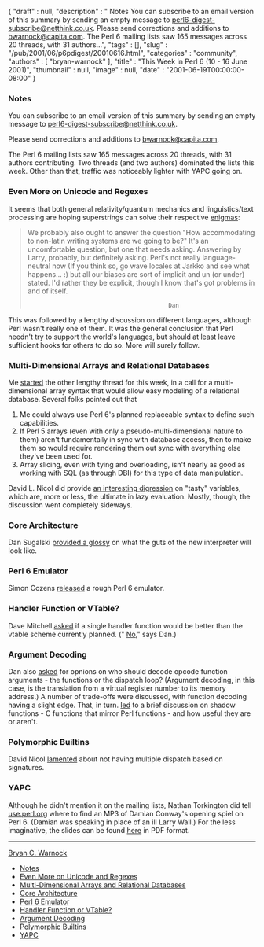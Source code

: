 {
   "draft" : null,
   "description" : " Notes You can subscribe to an email version of this summary by sending an empty message to perl6-digest-subscribe@netthink.co.uk. Please send corrections and additions to bwarnock@capita.com. The Perl 6 mailing lists saw 165 messages across 20 threads, with 31 authors...",
   "tags" : [],
   "slug" : "/pub/2001/06/p6pdigest/20010616.html",
   "categories" : "community",
   "authors" : [
      "bryan-warnock"
   ],
   "title" : "This Week in Perl 6 (10 - 16 June 2001)",
   "thumbnail" : null,
   "image" : null,
   "date" : "2001-06-19T00:00:00-08:00"
}



### <span id="Notes">Notes</span>

You can subscribe to an email version of this summary by sending an empty message to <perl6-digest-subscribe@netthink.co.uk>.

Please send corrections and additions to <bwarnock@capita.com>.

The Perl 6 mailing lists saw 165 messages across 20 threads, with 31 authors contributing. Two threads (and two authors) dominated the lists this week. Other than that, traffic was noticeably lighter with YAPC going on.

### <span id="Even_More_on_Unicode_and_Regexes">Even More on Unicode and Regexes</span>

It seems that both general relativity/quantum mechanics and linguistics/text processing are hoping superstrings can solve their respective [enigmas](http://archive.develooper.com/perl6-internals@perl.org/msg03157.html):

> We probably also ought to answer the question "How accommodating to non-latin writing systems are we going to be?" It's an uncomfortable question, but one that needs asking. Answering by Larry, probably, but definitely asking. Perl's not really language-neutral now (If you think so, go wave locales at Jarkko and see what happens... :) but all our biases are sort of implicit and un (or under) stated. I'd rather they be explicit, though I know that's got problems in and of itself.
>
>                                             Dan

This was followed by a lengthy discussion on different languages, although Perl wasn't really one of them. It was the general conclusion that Perl needn't try to support the world's languages, but should at least leave sufficient hooks for others to do so. More will surely follow.

### <span id="Multi_Dimensional_Arrays_and_Relational_Databases">Multi-Dimensional Arrays and Relational Databases</span>

Me [started](http://archive.develooper.com/perl6-language@perl.org/msg07519.html) the other lengthy thread for this week, in a call for a multi-dimensional array syntax that would allow easy modeling of a relational database. Several folks pointed out that

1.  Me could always use Perl 6's planned replaceable syntax to define such capabilities.
2.  If Perl 5 arrays (even with only a pseudo-multi-dimensional nature to them) aren't fundamentally in sync with database access, then to make them so would require rendering them out sync with everything else they've been used for.
3.  Array slicing, even with tying and overloading, isn't nearly as good as working with SQL (as through DBI) for this type of data manipulation.

David L. Nicol did provide [an interesting digression](http://archive.develooper.com/perl6-language@perl.org/msg07592.html) on "tasty" variables, which are, more or less, the ultimate in lazy evaluation. Mostly, though, the discussion went completely sideways.

### <span id="Core_Architecture">Core Architecture</span>

Dan Sugalski [provided a glossy](http://archive.develooper.com/perl6-internals@perl.org/msg03199.html) on what the guts of the new interpreter will look like.

### <span id="Perl_6_Emulator">Perl 6 Emulator</span>

Simon Cozens [released](http://archive.develooper.com/perl6-internals@perl.org/msg03218.html) a rough Perl 6 emulator.

### <span id="Handler_Function_or_VTable">Handler Function or VTable?</span>

Dave Mitchell [asked](http://archive.develooper.com/perl6-internals@perl.org/msg03179.html) if a single handler function would be better than the vtable scheme currently planned. (" [No](http://archive.develooper.com/perl6-internals@perl.org/msg03189.html)," says Dan.)

### <span id="Argument_Decoding">Argument Decoding</span>

Dan also [asked](http://archive.develooper.com/perl6-internals@perl.org/msg03154.html) for opnions on who should decode opcode function arguments - the functions or the dispatch loop? (Argument decoding, in this case, is the translation from a virtual register number to its memory address.) A number of trade-offs were discussed, with function decoding having a slight edge. That, in turn. [led](http://archive.develooper.com/perl6-internals@perl.org/msg03155.html) to a brief discussion on shadow functions - C functions that mirror Perl functions - and how useful they are or aren't.

### <span id="Polymorphic_Builtins">Polymorphic Builtins</span>

David Nicol [lamented](http://archive.develooper.com/perl6-language@perl.org/msg07570.html) about not having multiple dispatch based on signatures.

### <span id="YAPC">YAPC</span>

Although he didn't mention it on the mailing lists, Nathan Torkington did tell [use.perl.org](http://use.perl.org/comments.pl?sid=01/06/13/1426233&cid=1) where to find an MP3 of Damian Conway's opening spiel on Perl 6. (Damian was speaking in place of an ill Larry Wall.) For the less imaginative, the slides can be found [here](http://www.yetanother.org/damian/Perl6/YAPC_talk.pdf) in PDF format.

------------------------------------------------------------------------

[Bryan C. Warnock](mailto:bwarnock@capita.com)
-   [Notes](#Notes)
-   [Even More on Unicode and Regexes](#Even_More_on_Unicode_and_Regexes)
-   [Multi-Dimensional Arrays and Relational Databases](#Multi_Dimensional_Arrays_and_Relational_Databases)
-   [Core Architecture](#Core_Architecture)
-   [Perl 6 Emulator](#Perl_6_Emulator)
-   [Handler Function or VTable?](#Handler_Function_or_VTable)
-   [Argument Decoding](#Argument_Decoding)
-   [Polymorphic Builtins](#Polymorphic_Builtins)
-   [YAPC](#YAPC)

